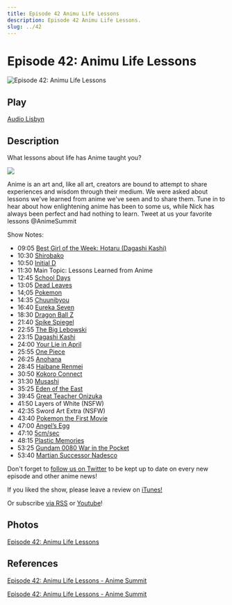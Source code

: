 ```yaml
---
title: Episode 42 Animu Life Lessons
description: Episode 42 Animu Life Lessons.
slug: ../42
---
```


# Episode 42: Animu Life Lessons

![Episode 42: Animu Life Lessons](https://i.imgur.com/A13FPZI.png)

## Play

[Audio Lisbyn](http://traffic.libsyn.com/ranime/final_42_mixdown.mp3)

## Description

What lessons about life has Anime taught you?

[![](https://i.imgur.com/EPnQc1R.png)](http://traffic.libsyn.com/ranime/final_42_mixdown.mp3)

Anime is an art and, like all art, creators are bound to attempt to share experiences and wisdom through their medium. We were asked about lessons we've learned from anime we've seen and to share them. Tune in to hear about how enlightening anime has been to some us, while Nick has always been perfect and had nothing to learn. Tweet at us your favorite lessons @AnimeSummit

Show Notes: 

*   09:05 [Best Girl of the Week: Hotaru (Dagashi Kashi)](http://myanimelist.net/character/128130/Hotaru_Shidare)
*   10:30 [Shirobako](http://myanimelist.net/anime/25835/Shirobako?q=shirobako)
*   10:50 [Initial D](http://myanimelist.net/anime/185/Initial_D_First_Stage?q=initial%20d)
*   11:30 Main Topic: Lessons Learned from Anime
*   12:45 [School Days](http://myanimelist.net/anime/2476/School_Days?q=school%20days)
*   13:05 [Dead Leaves](http://myanimelist.net/anime/974/Dead_Leaves?q=dead%20lea)
*   14;05 [Pokemon](http://myanimelist.net/anime/527/Pokemon?q=pokemo)
*   14:35 [Chuunibyou](http://myanimelist.net/anime/14741/Chuunibyou_demo_Koi_ga_Shitai?q=chuun)
*   16:40 [Eureka Seven](http://myanimelist.net/anime/237/Eureka_Seven?q=eureka)
*   18:30 [Dragon Ball Z](http://myanimelist.net/anime/813/Dragon_Ball_Z?q=dragon%20b)
*   21:40 [Spike Spiegel](http://myanimelist.net/character/1/Spike_Spiegel)
*   22:55 [The Big Lebowski](http://www.imdb.com/title/tt0118715/?ref_=nv_sr_1)
*   23:15 [Dagashi Kashi](http://myanimelist.net/anime/31636/Dagashi_Kashi?q=dagashi%20kash)
*   24:00 [Your Lie in April](http://myanimelist.net/anime/23273/Shigatsu_wa_Kimi_no_Uso?q=your%20lie%20in%20)
*   25:55 [One Piece](http://myanimelist.net/anime/21/One_Piece?q=one%20piece)
*   26:25 [Anohana](http://myanimelist.net/anime/9989/Ano_Hi_Mita_Hana_no_Namae_wo_Bokutachi_wa_Mada_Shiranai?q=anohana)
*   28:45 [Haibane Renmei](http://myanimelist.net/anime/387/Haibane_Renmei?q=haibane%20ren)
*   30:50 [Kokoro Connect](http://myanimelist.net/anime/11887/Kokoro_Connect?q=kokor)
*   31:30 [Musashi](https://en.wikipedia.org/wiki/Miyamoto_Musashi)
*   35:25 [Eden of the East](http://myanimelist.net/anime/5630/Higashi_no_Eden?q=eden%20of%20the%20east)
*   39:45 [Great Teacher Onizuka](http://myanimelist.net/anime/245/Great_Teacher_Onizuka?q=great%20teac)
*   41:50 Layers of White (NSFW) 
*   42:35 Sword Art Extra (NSFW) 
*   43:40 [Pokemon the First Movie](http://myanimelist.net/anime/528/Pokemon__Mewtwo_no_Gyakushuu?q=pokemon%20first%20movi)
*   47:00 [Angel’s Egg](http://myanimelist.net/anime/885/Tenshi_no_Tamago?q=angel%27s%20egg)
*   47:10 [5cm/sec](http://myanimelist.net/anime/1689/Byousoku_5_Centimeter?q=5%20cent)
*   48:15 [Plastic Memories](http://myanimelist.net/anime/27775/Plastic_Memories?q=plastic%20memories)
*   53:25 [Gundam 0080 War in the Pocket](http://myanimelist.net/anime/82/Mobile_Suit_Gundam_0080__War_in_the_Pocket?q=war%20in%20the%20pocket)
*   53:40 [Martian Successor Nadesco](http://myanimelist.net/anime/218/Kidou_Senkan_Nadesico?q=nadesc)

Don't forget to [follow us on Twitter](https://twitter.animesummit.net/) to be kept up to date on every new episode and other anime news!

If you liked the show, please leave a review on [iTunes!](http://itunes.animesummit.net/)

Or subscribe [via RSS](http://ranime.libsyn.com/rss) or [Youtube](http://yt.animesummit.net/)!

## Photos

[Episode 42: Animu Life Lessons](https://i.imgur.com/A13FPZI.png)

## References

[Episode 42: Animu Life Lessons - Anime Summit](https://web.archive.org/web/20160522231042/http://animesummit.net/episode-42-animu-life-lessons)

[Episode 42: Animu Life Lessons - Anime Summit](http://animesummit.net/episode-42-animu-life-lessons)